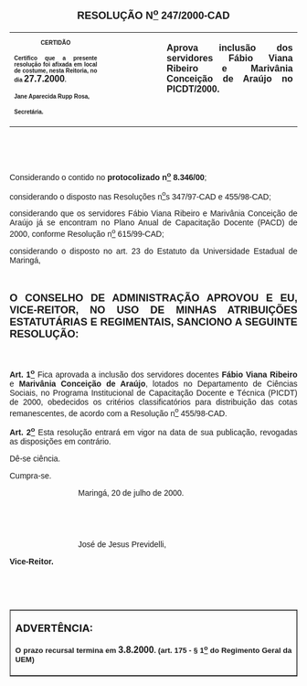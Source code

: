 <BODY>

<FONT SIZE=2>
<P>&nbsp;</P>
</FONT><B><FONT FACE="Arial" SIZE=4><P ALIGN="CENTER">RESOLU&Ccedil;&Atilde;O  N<U><SUP>o</U></SUP>  247/2000-CAD</P>
</B></FONT><FONT FACE="Arial"></FONT>
<TABLE CELLSPACING=0 BORDER=0 CELLPADDING=7 WIDTH=621>
<TR><TD WIDTH="32%" VALIGN="TOP">
<B><FONT FACE="Arial" SIZE=1><P ALIGN="CENTER">CERTID&Atilde;O</P>
<P ALIGN="JUSTIFY">   Certifico que a presente resolu&ccedil;&atilde;o foi afixada em local de costume, nesta Reitoria, no dia </FONT><FONT FACE="Arial">27.7.2000</FONT><FONT FACE="Arial" SIZE=1>.</P>
<P ALIGN="JUSTIFY"></P>
<P ALIGN="JUSTIFY">Jane Aparecida Rupp Rosa,</P>
<P ALIGN="JUSTIFY">Secret&aacute;ria.</B></FONT></TD>
<TD WIDTH="21%" VALIGN="TOP">&nbsp;</TD>
<TD WIDTH="47%" VALIGN="TOP">
<B><FONT FACE="Arial"><P ALIGN="JUSTIFY">Aprova inclus&atilde;o dos servidores F&aacute;bio Viana Ribeiro e Mariv&acirc;nia Concei&ccedil;&atilde;o de Ara&uacute;jo no PICDT/2000.</B></FONT></TD>
</TR>
</TABLE>

<FONT FACE="Arial"><P ALIGN="JUSTIFY"></P>
<P ALIGN="JUSTIFY">&nbsp;</P>
<P ALIGN="JUSTIFY">&nbsp;</P>
<P ALIGN="JUSTIFY">&#9;Considerando o contido no <B>protocolizado n<U><SUP>o</U></SUP> 8.346/00</B>;</P>
<P ALIGN="JUSTIFY">&#9;considerando o disposto nas Resolu&ccedil;&otilde;es n<U><SUP>o</U>s</SUP> 347/97-CAD e 455/98-CAD;</P>
<P ALIGN="JUSTIFY">&#9;considerando que os servidores F&aacute;bio Viana Ribeiro e Mariv&acirc;nia Concei&ccedil;&atilde;o de Ara&uacute;jo j&aacute; se encontram no Plano Anual de Capacita&ccedil;&atilde;o Docente (PACD) de 2000, conforme Resolu&ccedil;&atilde;o n<U><SUP>o</U></SUP> 615/99-CAD;</P>
<P ALIGN="JUSTIFY">&#9;considerando o disposto no art. 23 do Estatuto da Universidade Estadual de Maring&aacute;,</P>
<P ALIGN="JUSTIFY"></P>
<P ALIGN="JUSTIFY">&nbsp;</P>
</FONT><B><FONT FACE="Arial" SIZE=4><P ALIGN="JUSTIFY">O CONSELHO DE ADMINISTRA&Ccedil;&Atilde;O APROVOU E EU, VICE-REITOR, NO USO DE MINHAS ATRIBUI&Ccedil;&Otilde;ES ESTATUT&Aacute;RIAS E REGIMENTAIS, SANCIONO A SEGUINTE RESOLU&Ccedil;&Atilde;O:</P>
</B></FONT><FONT FACE="Arial">
<P>&nbsp;</P>
<B><P ALIGN="JUSTIFY">Art. 1<U><SUP>o</B></U></SUP> Fica aprovada a inclus&atilde;o dos servidores docentes <B>F&aacute;bio Viana Ribeiro</B> e <B>Mariv&acirc;nia Concei&ccedil;&atilde;o de Ara&uacute;jo</B>, lotados no Departamento de Ci&ecirc;ncias Sociais,  no Programa Institucional de Capacita&ccedil;&atilde;o Docente e T&eacute;cnica (PICDT) de 2000, obedecidos os crit&eacute;rios classificat&oacute;rios para distribui&ccedil;&atilde;o das cotas remanescentes, de acordo com a Resolu&ccedil;&atilde;o n<U><SUP>o</U></SUP> 455/98-CAD.</P>
<B><P ALIGN="JUSTIFY">&#9;Art. 2<U><SUP>o</B></U></SUP> Esta resolu&ccedil;&atilde;o entrar&aacute; em vigor na data de sua publica&ccedil;&atilde;o, revogadas as disposi&ccedil;&otilde;es em contr&aacute;rio.</P>
<P ALIGN="JUSTIFY">&#9;D&ecirc;-se ci&ecirc;ncia.</P>
<P ALIGN="JUSTIFY">&#9;Cumpra-se.</P>
<P ALIGN="JUSTIFY"></P><DIR>
<DIR>
<DIR>

<P ALIGN="JUSTIFY">&#9;&#9;&#9;Maring&aacute;, 20 de julho de 2000.</P>
<P ALIGN="JUSTIFY"></P>
<P ALIGN="JUSTIFY">&nbsp;</P>
<P ALIGN="JUSTIFY">&nbsp;</P>
<P ALIGN="JUSTIFY">&#9;&#9;Jos&eacute; de Jesus Previdelli,</P></DIR>
</DIR>
</DIR>

<P ALIGN="JUSTIFY">&#9;&#9;&#9;&#9;<B>Vice-Reitor.</P>
<P ALIGN="JUSTIFY"></P>
<P ALIGN="JUSTIFY">&nbsp;</P>
<P ALIGN="JUSTIFY">&nbsp;</P></B></FONT>
<TABLE BORDER CELLSPACING=1 CELLPADDING=4 WIDTH=212>
<TR><TD VALIGN="TOP">
<B><FONT SIZE=4><P> ADVERT&Ecirc;NCIA:</P>
</FONT><FONT FACE="Arial" SIZE=2><P ALIGN="JUSTIFY">O prazo recursal termina em </FONT><FONT FACE="Arial" SIZE=3>3.8.2000</FONT><FONT FACE="Arial" SIZE=2>. (art. 175 - § 1<U><SUP>o</U></SUP> do Regimento Geral da UEM)</B></FONT></TD>
</TR>
</TABLE>

<FONT SIZE=2><P ALIGN="CENTER"></P></FONT></BODY>
